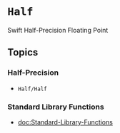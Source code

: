 # ``Half``

Swift Half-Precision Floating Point

## Topics

### Half-Precision

- ``Half/Half``

### Standard Library Functions

- <doc:Standard-Library-Functions>

<!-- Copyright (c) 2023 SomeRandomiOSDev. All Rights Reserved. -->
